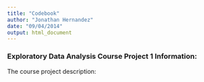 ```yaml
---
title: "Codebook"
author: "Jonathan Hernandez"
date: "09/04/2014"
output: html_document
---
```


### Exploratory Data Analysis Course Project 1 Information:

The course project description:


